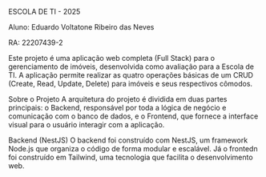 ESCOLA DE TI - 2025

Aluno: Eduardo Voltatone Ribeiro das Neves

RA: 22207439-2

Este projeto é uma aplicação web completa (Full Stack) para o gerenciamento de imóveis, desenvolvida como avaliação para a Escola de TI. A aplicação permite realizar as quatro operações básicas de um CRUD (Create, Read, Update, Delete) para imóveis e seus respectivos cômodos.

Sobre o Projeto A arquitetura do projeto é dividida em duas partes principais: o Backend, responsável por toda a lógica de negócio e comunicação com o banco de dados, e o Frontend, que fornece a interface visual para o usuário interagir com a aplicação.

Backend (NestJS) O backend foi construído com NestJS, um framework Node.js que organiza o código de forma modular e escalável. Já o frontedn foi construído em Tailwind, uma tecnologia que facilita o desenvolvimento web.

